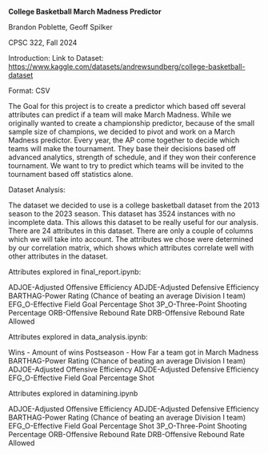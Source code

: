 **College Basketball March Madness Predictor**

Brandon Poblette, Geoff Spilker

CPSC 322, Fall 2024

Introduction:
Link to Dataset: https://www.kaggle.com/datasets/andrewsundberg/college-basketball-dataset

Format: CSV

The Goal for this project is to create a predictor which based off several attributes can predict if a team will make March Madness. While we originally wanted to create a championship predictor, because of the small sample size of champions, we decided to pivot and work on a March Madness predictor. Every year, the AP come together to decide which teams will make the tournament. They base their decisions based off advanced analytics, strength of schedule, and if they won their conference tournament. We want to try to predict which teams will be invited to the tournament based off statistics alone.

Dataset Analysis:

The dataset we decided to use is a college basketball dataset from the 2013 season to the 2023 season. This dataset has 3524 instances with no incomplete data. This allows this dataset to be really useful for our analysis. There are 24 attributes in this dataset. There are only a couple of columns which we will take into account. The attributes we chose were determined by our correlation matrix, which shows which attributes correlate well with other attributes in the dataset.

Attributes explored in final_report.ipynb:

ADJOE-Adjusted Offensive Efficiency
ADJDE-Adjusted Defensive Efficiency
BARTHAG-Power Rating (Chance of beating an average Division I team)
EFG_O-Effective Field Goal Percentage Shot
3P_O-Three-Point Shooting Percentage
ORB-Offensive Rebound Rate
DRB-Offensive Rebound Rate Allowed

Attributes explored in data_analysis.ipynb:

Wins - Amount of wins
Postseason - How Far a team got in March Madness
BARTHAG-Power Rating (Chance of beating an average Division I team)
ADJOE-Adjusted Offensive Efficiency
ADJDE-Adjusted Defensive Efficiency
EFG_O-Effective Field Goal Percentage Shot

Attributes explored in datamining.ipynb

ADJOE-Adjusted Offensive Efficiency
ADJDE-Adjusted Defensive Efficiency
BARTHAG-Power Rating (Chance of beating an average Division I team)
EFG_O-Effective Field Goal Percentage Shot
3P_O-Three-Point Shooting Percentage
ORB-Offensive Rebound Rate
DRB-Offensive Rebound Rate Allowed







